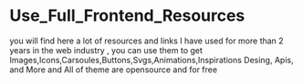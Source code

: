 # Use_Full_Frontend_Resources
you will find here a lot of resources and links I have used for more than 2 years in the web industry , you can use them to get Images,Icons,Carsoules,Buttons,Svgs,Animations,Inspirations Desing, Apis, and More and All of theme are opensource and for free
